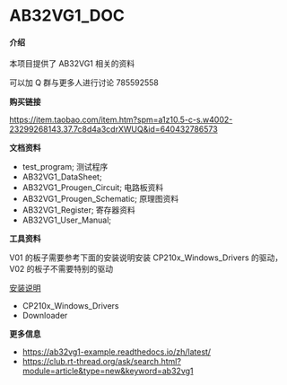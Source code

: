 # AB32VG1_DOC

#### 介绍

本项目提供了 AB32VG1 相关的资料

可以加 Q 群与更多人进行讨论 785592558

**购买链接**

https://item.taobao.com/item.htm?spm=a1z10.5-c-s.w4002-23299268143.37.7c8d4a3cdrXWUQ&id=640432786573

**文档资料**

+ test_program; 测试程序
+ AB32VG1_DataSheet;
+ AB32VG1_Prougen_Circuit; 电路板资料
+ AB32VG1_Prougen_Schematic; 原理图资料
+ AB32VG1_Register; 寄存器资料
+ AB32VG1_User_Manual;

**工具资料**

V01 的板子需要参考下面的安装说明安装 CP210x_Windows_Drivers 的驱动，V02 的板子不需要特别的驱动

[安装说明](https://ab32vg1-example.readthedocs.io/zh/latest/experiment.html)

+ CP210x_Windows_Drivers
+ Downloader

**更多信息**

+ https://ab32vg1-example.readthedocs.io/zh/latest/
+ https://club.rt-thread.org/ask/search.html?module=article&type=new&keyword=ab32vg1
